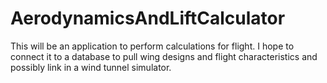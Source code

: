 # AerodynamicsAndLiftCalculator
This will be an application to perform calculations for flight. I hope to connect it to a database to pull wing designs and flight characteristics and possibly link in a wind tunnel simulator.
